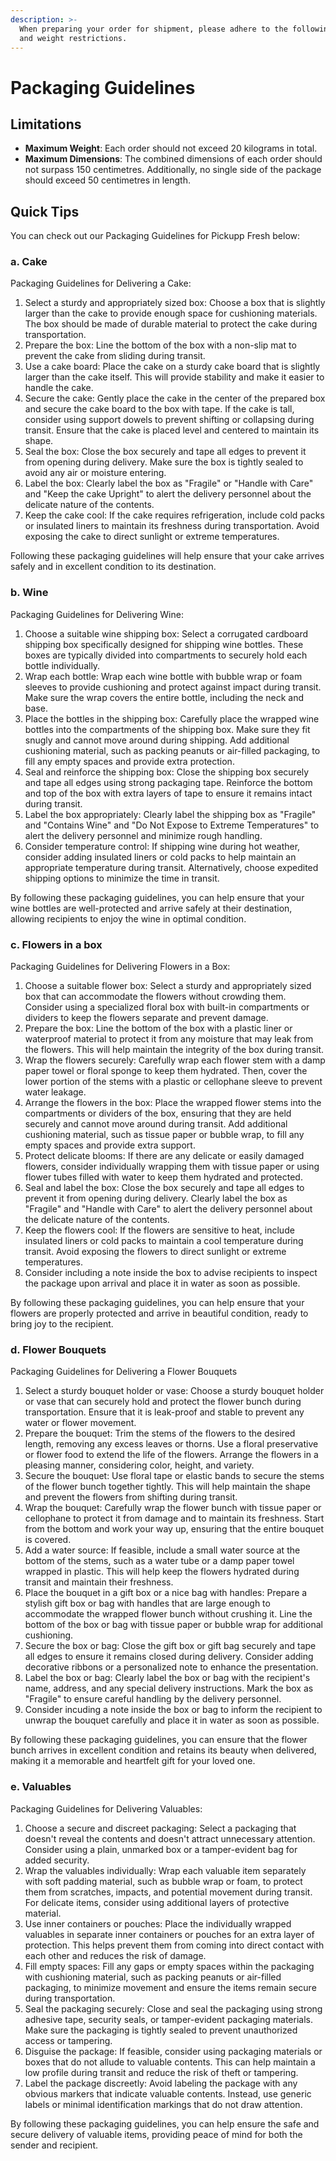 ```yaml
---
description: >-
  When preparing your order for shipment, please adhere to the following size
  and weight restrictions.
---
```


# Packaging Guidelines

## Limitations

* **Maximum Weight**: Each order should not exceed 20 kilograms in total.
* **Maximum Dimensions**: The combined dimensions of each order should not surpass 150 centimetres. Additionally, no single side of the package should exceed 50 centimetres in length.

## Quick Tips

You can check out our Packaging Guidelines for Pickupp Fresh below:

### a. Cake

Packaging Guidelines for Delivering a Cake:

1. Select a sturdy and appropriately sized box: Choose a box that is slightly larger than the cake to provide enough space for cushioning materials. The box should be made of durable material to protect the cake during transportation.
2. Prepare the box: Line the bottom of the box with a non-slip mat to prevent the cake from sliding during transit.
3. Use a cake board: Place the cake on a sturdy cake board that is slightly larger than the cake itself. This will provide stability and make it easier to handle the cake.
4. Secure the cake: Gently place the cake in the center of the prepared box and secure the cake board to the box with tape. If the cake is tall, consider using support dowels to prevent shifting or collapsing during transit. Ensure that the cake is placed level and centered to maintain its shape.
5. Seal the box: Close the box securely and tape all edges to prevent it from opening during delivery. Make sure the box is tightly sealed to avoid any air or moisture entering.
6. Label the box: Clearly label the box as "Fragile" or "Handle with Care" and "Keep the cake Upright" to alert the delivery personnel about the delicate nature of the contents.&#x20;
7. Keep the cake cool: If the cake requires refrigeration, include cold packs or insulated liners to maintain its freshness during transportation. Avoid exposing the cake to direct sunlight or extreme temperatures.

Following these packaging guidelines will help ensure that your cake arrives safely and in excellent condition to its destination.

### b. Wine

Packaging Guidelines for Delivering Wine:

1. Choose a suitable wine shipping box: Select a corrugated cardboard shipping box specifically designed for shipping wine bottles. These boxes are typically divided into compartments to securely hold each bottle individually.
2. Wrap each bottle: Wrap each wine bottle with bubble wrap or foam sleeves to provide cushioning and protect against impact during transit. Make sure the wrap covers the entire bottle, including the neck and base.
3. Place the bottles in the shipping box: Carefully place the wrapped wine bottles into the compartments of the shipping box. Make sure they fit snugly and cannot move around during shipping. Add additional cushioning material, such as packing peanuts or air-filled packaging, to fill any empty spaces and provide extra protection.
4. Seal and reinforce the shipping box: Close the shipping box securely and tape all edges using strong packaging tape. Reinforce the bottom and top of the box with extra layers of tape to ensure it remains intact during transit.
5. Label the box appropriately: Clearly label the shipping box as "Fragile" and "Contains Wine" and "Do Not Expose to Extreme Temperatures" to alert the delivery personnel and minimize rough handling.&#x20;
6. Consider temperature control: If shipping wine during hot weather, consider adding insulated liners or cold packs to help maintain an appropriate temperature during transit. Alternatively, choose expedited shipping options to minimize the time in transit.

By following these packaging guidelines, you can help ensure that your wine bottles are well-protected and arrive safely at their destination, allowing recipients to enjoy the wine in optimal condition.

### c. Flowers in a box

Packaging Guidelines for Delivering Flowers in a Box:

1. Choose a suitable flower box: Select a sturdy and appropriately sized box that can accommodate the flowers without crowding them. Consider using a specialized floral box with built-in compartments or dividers to keep the flowers separate and prevent damage.
2. Prepare the box: Line the bottom of the box with a plastic liner or waterproof material to protect it from any moisture that may leak from the flowers. This will help maintain the integrity of the box during transit.
3. Wrap the flowers securely: Carefully wrap each flower stem with a damp paper towel or floral sponge to keep them hydrated. Then, cover the lower portion of the stems with a plastic or cellophane sleeve to prevent water leakage.
4. Arrange the flowers in the box: Place the wrapped flower stems into the compartments or dividers of the box, ensuring that they are held securely and cannot move around during transit. Add additional cushioning material, such as tissue paper or bubble wrap, to fill any empty spaces and provide extra support.
5. Protect delicate blooms: If there are any delicate or easily damaged flowers, consider individually wrapping them with tissue paper or using flower tubes filled with water to keep them hydrated and protected.
6. Seal and label the box: Close the box securely and tape all edges to prevent it from opening during delivery. Clearly label the box as "Fragile" and "Handle with Care" to alert the delivery personnel about the delicate nature of the contents.&#x20;
7. Keep the flowers cool: If the flowers are sensitive to heat, include insulated liners or cold packs to maintain a cool temperature during transit. Avoid exposing the flowers to direct sunlight or extreme temperatures.
8. Consider including a note inside the box to advise recipients to inspect the package upon arrival and place it in water as soon as possible.

By following these packaging guidelines, you can help ensure that your flowers are properly protected and arrive in beautiful condition, ready to bring joy to the recipient.

### d. Flower Bouquets

Packaging Guidelines for Delivering a Flower Bouquets

1. Select a sturdy bouquet holder or vase: Choose a sturdy bouquet holder or vase that can securely hold and protect the flower bunch during transportation. Ensure that it is leak-proof and stable to prevent any water or flower movement.
2. Prepare the bouquet: Trim the stems of the flowers to the desired length, removing any excess leaves or thorns. Use a floral preservative or flower food to extend the life of the flowers. Arrange the flowers in a pleasing manner, considering color, height, and variety.
3. Secure the bouquet: Use floral tape or elastic bands to secure the stems of the flower bunch together tightly. This will help maintain the shape and prevent the flowers from shifting during transit.
4. Wrap the bouquet: Carefully wrap the flower bunch with tissue paper or cellophane to protect it from damage and to maintain its freshness. Start from the bottom and work your way up, ensuring that the entire bouquet is covered.
5. Add a water source: If feasible, include a small water source at the bottom of the stems, such as a water tube or a damp paper towel wrapped in plastic. This will help keep the flowers hydrated during transit and maintain their freshness.
6. Place the bouquet in a gift box or a nice bag with handles: Prepare a stylish gift box or bag with handles that are large enough to accommodate the wrapped flower bunch without crushing it. Line the bottom of the box or bag with tissue paper or bubble wrap for additional cushioning.
7. Secure the box or bag: Close the gift box or gift bag securely and tape all edges to ensure it remains closed during delivery. Consider adding decorative ribbons or a personalized note to enhance the presentation.
8. Label the box or bag: Clearly label the box or bag with the recipient's name, address, and any special delivery instructions. Mark the box as "Fragile" to ensure careful handling by the delivery personnel.
9. Consider incuding a note inside the box or bag to inform the recipient to unwrap the bouquet carefully and place it in water as soon as possible.

By following these packaging guidelines, you can ensure that the flower bunch arrives in excellent condition and retains its beauty when delivered, making it a memorable and heartfelt gift for your loved one.

### e. Valuables

Packaging Guidelines for Delivering Valuables:

1. Choose a secure and discreet packaging: Select a packaging that doesn't reveal the contents and doesn't attract unnecessary attention. Consider using a plain, unmarked box or a tamper-evident bag for added security.
2. Wrap the valuables individually: Wrap each valuable item separately with soft padding material, such as bubble wrap or foam, to protect them from scratches, impacts, and potential movement during transit. For delicate items, consider using additional layers of protective material.
3. Use inner containers or pouches: Place the individually wrapped valuables in separate inner containers or pouches for an extra layer of protection. This helps prevent them from coming into direct contact with each other and reduces the risk of damage.
4. Fill empty spaces: Fill any gaps or empty spaces within the packaging with cushioning material, such as packing peanuts or air-filled packaging, to minimize movement and ensure the items remain secure during transportation.
5. Seal the packaging securely: Close and seal the packaging using strong adhesive tape, security seals, or tamper-evident packaging materials. Make sure the packaging is tightly sealed to prevent unauthorized access or tampering.
6. Disguise the package: If feasible, consider using packaging materials or boxes that do not allude to valuable contents. This can help maintain a low profile during transit and reduce the risk of theft or tampering.
7. Label the package discreetly: Avoid labeling the package with any obvious markers that indicate valuable contents. Instead, use generic labels or minimal identification markings that do not draw attention.

By following these packaging guidelines, you can help ensure the safe and secure delivery of valuable items, providing peace of mind for both the sender and recipient.

